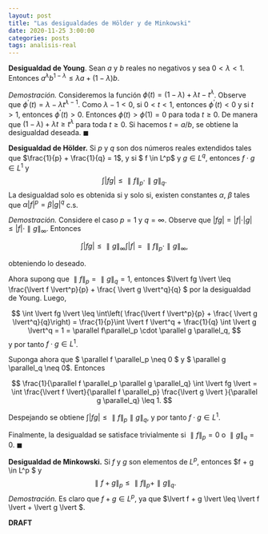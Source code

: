 ```yaml
---
layout: post
title: "Las desigualdades de Hölder y de Minkowski"
date: 2020-11-25 3:00:00
categories: posts
tags: analisis-real
---
```




**Desigualdad de Young**. Sean $a$ y $b$ reales no negativos y sea $0 < \lambda < 1$. Entonces $a^\lambda b^{1 - \lambda} \leq \lambda a + (1 - \lambda ) b$.

*Demostración.* Consideremos la función $\phi(t) = (1 - \lambda) + \lambda t - t^{\lambda}$. Observe que $\phi^\prime(t) = \lambda - \lambda t^{\lambda - 1}$. Como $\lambda - 1 < 0$, si $0 < t < 1$, entonces $\phi^\prime(t) < 0$ y si $t > 1$, entonces $\phi^\prime(t) > 0$. Entonces $\phi(t) > \phi(1) = 0$ para toda $t \geq 0$. De manera que $(1 - \lambda) + \lambda t \geq t^\lambda$ para toda $t \geq 0$. Si hacemos $t = a/b$, se obtiene la desigualdad deseada. $\blacksquare$



**Desigualdad de Hölder.** Si $p$ y $q$ son dos números reales extendidos tales que $\frac{1}{p} + \frac{1}{q} = 1$, y si $ f \in L^p$ y $g \in L^q$, entonces $f\cdot g \in L^1$ y 
$$
\int \lvert fg \lvert \leq \parallel f\parallel_p \cdot \parallel g \parallel_q.
$$
La desigualdad solo es obtenida si y solo si, existen constantes $\alpha$, $\beta$  tales que $\alpha \lvert f \lvert^p = \beta \lvert g \lvert^q$ c.s.

*Demostración.* Considere el caso $p = 1$ y $q = \infty$. Observe que $\lvert f g \lvert = \lvert f \lvert \cdot \lvert g \lvert \leq \lvert f \lvert \cdot \parallel g \parallel_\infty$. Entonces 


$$
\int \lvert f g\lvert \leq \parallel g \parallel_\infty \int \lvert f \lvert = \parallel f\parallel_p \cdot \parallel g \parallel_\infty,
$$
 

obteniendo lo deseado.

 Ahora supong que $\parallel f \parallel_p = \parallel g \parallel_q = 1$, entonces $\lvert fg \lvert \leq  \frac{\lvert f \lvert^p}{p} + \frac{ \lvert g \lvert^q}{q} $ por la desigualdad de Young. Luego, 


$$
\int \lvert fg \lvert \leq \int\left( \frac{\lvert f \lvert^p}{p} + \frac{ \lvert g \lvert^q}{q}\right) = \frac{1}{p}\int \lvert f \lvert^q + \frac{1}{q} \int  \lvert g \lvert^q = 1 = \parallel f\parallel_p \cdot \parallel g \parallel_q, 
$$
y por tanto  $f\cdot g \in L^1$. 

Suponga ahora que $ \parallel f \parallel_p \neq 0 $ y $ \parallel g \parallel_q \neq 0$. Entonces 


$$
\frac{1}{\parallel f \parallel_p \parallel g \parallel_q} \int \lvert fg \lvert = \int \frac{\lvert f \lvert}{\parallel f \parallel_p} \frac{\lvert g \lvert }{\parallel g \parallel_q} \leq 1.
$$


 Despejando se obtiene $\int \lvert fg \lvert \leq \parallel f \parallel_p \parallel g \parallel_q$, y por tanto $f \cdot g \in L^1$. 

Finalmente, la desigualdad se satisface trivialmente si $\parallel f \parallel_p = 0$ o $\parallel g \parallel_q = 0$. $\blacksquare$

**Desigualdad de Minkowski.** Si $f$ y $g$ son elementos de $L^p$, entonces $f + g \in L^p $ y
$$
\parallel f + g \parallel_p \leq \parallel f \parallel_p + \parallel g \parallel_q.
$$
*Demostración.* Es claro que $f + g \in L^p$, ya que $\lvert f + g \lvert \leq \lvert f \lvert + \lvert g \lvert $.



**DRAFT**

